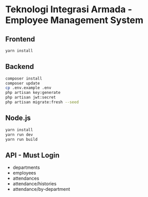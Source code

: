 # Teknologi Integrasi Armada - Employee Management System

## Frontend

```bash
yarn install
```

## Backend

```bash
composer install
composer update
cp .env.example .env
php artisan key:generate
php artisan jwt:secret
php artisan migrate:fresh --seed
```

## Node.js

```bash
yarn install
yarn run dev
yarn run build
```

## API - Must Login

- departments
- employees
- attendances
- attendance/histories
- attendance/by-department
